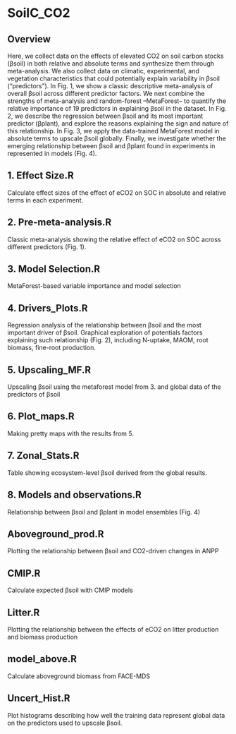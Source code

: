 # SoilC_CO2
## Overview
Here, we collect data on the effects of elevated CO2 on soil carbon stocks (βsoil) in both relative and absolute terms and synthesize them through meta-analysis. We also collect data on climatic, experimental, and vegetation characteristics that could potentially explain variability in βsoil (“predictors”). In Fig. 1, we show a classic descriptive meta-analysis of overall βsoil across different predictor factors. We next combine the strengths of meta-analysis and random-forest –MetaForest– to quantify the relative importance of 19 predictors in explaining βsoil in the dataset. 
In Fig. 2, we describe the regression between βsoil and its most important predictor (βplant), and explore the reasons explaining the sign and nature of this relationship. In Fig. 3, we apply the data-trained MetaForest model in absolute terms to upscale βsoil globally. Finally, we investigate whether the emerging relationship between βsoil and βplant found in experiments in represented in models (Fig. 4).

## 1. Effect Size.R
Calculate effect sizes of the effect of eCO2 on SOC in absolute and relative terms in each experiment. 

## 2. Pre-meta-analysis.R
Classic meta-analysis showing the relative effect of eCO2 on SOC across different predictors (Fig. 1). 

## 3. Model Selection.R
MetaForest-based variable importance and model selection

## 4. Drivers_Plots.R
Regression analysis of the relationship between βsoil and the most important driver of βsoil. Graphical exploration of potentials factors explaining such relationship (Fig. 2), including N-uptake, MAOM, root biomass, fine-root production.

## 5. Upscaling_MF.R
Upscaling βsoil using the metaforest model from 3. and global data of the predictors of βsoil

## 6. Plot_maps.R
Making pretty maps with the results from 5.

## 7. Zonal_Stats.R
Table showing ecosystem-level βsoil derived from the global results.

## 8. Models and observations.R
Relationship between βsoil and βplant in model ensembles (Fig. 4)

## Aboveground_prod.R
Plotting the relationship between βsoil and CO2-driven changes in ANPP

## CMIP.R
Calculate expected βsoil with CMIP models

## Litter.R
Plotting the relationship between the effects of eCO2 on litter production and biomass production

## model_above.R
Calculate aboveground biomass from FACE-MDS

## Uncert_Hist.R
Plot histograms describing how well the training data represent global data on the predictors used to upscale βsoil.




